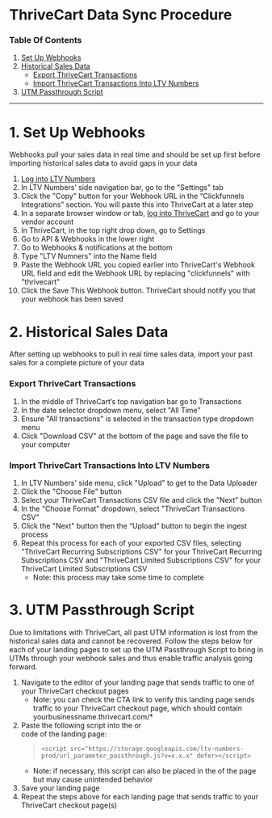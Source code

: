 # ThriveCart Data Sync Procedure

### Table Of Contents

1. [Set Up Webhooks](https://docs.ltvnumbers.com/thrivecart#1-set-up-webhooks)
2. [Historical Sales Data](https://docs.ltvnumbers.com/thrivecart#2-historical-sales-data)
    - [Export ThriveCart Transactions](https://docs.ltvnumbers.com/thrivecart#export-thrivecart-transactions)
    - [Import ThriveCart Transactions Into LTV Numbers](https://docs.ltvnumbers.com/thrivecart#import-thrivecart-transactions-into-ltv-numbers)
3. [UTM Passthrough Script](https://docs.ltvnumbers.com/thrivecart#3-utm-passthrough-script)

---

# 1. Set Up Webhooks

Webhooks pull your sales data in real time and should be set up first before importing historical sales data to avoid gaps in your data

1. <a href="https://app.ltvnumbers.com" target="_blank">Log into LTV Numbers</a>
2. In LTV Numbers’ side navigation bar, go to the "Settings" tab 
3. Click the "Copy" button for your Webhook URL in the “Clickfunnels Integrations” section. You will paste this into ThriveCart at a later step
4. In a separate browser window or tab, <a href="https://thrivecart.com/login/" target="_blank">log into ThriveCart</a> and go to your vendor account 
5. In ThriveCart, in the top right drop down, go to Settings
6. Go to API & Webhooks in the lower right 
7. Go to Webhooks & notifications at the bottom
8. Type "LTV Numners" into the Name field
9. Paste the Webhook URL you copied earlier into ThriveCart's Webhook URL field and edit the Webhook URL by replacing "clickfunnels" with "thrivecart"
10. Click the Save This Webhook button. ThriveCart should notify you that your webhook has been saved


# 2. Historical Sales Data

After setting up webhooks to pull in real time sales data, import your past sales for a complete picture of your data

### Export ThriveCart Transactions

1. In the middle of ThriveCart’s top navigation bar go to Transactions 
2. In the date selector dropdown menu, select "All Time"
3. Ensure "All transactions" is selected in the transaction type dropdown menu 
4. Click "Download CSV" at the bottom of the page and save the file to your computer

### Import ThriveCart Transactions Into LTV Numbers

1. In LTV Numbers' side menu, click "Upload" to get to the Data Uploader
2. Click the "Choose File" button
3. Select your ThriveCart Transactions CSV file and click the "Next" button
4. In the "Choose Format" dropdown, select "ThriveCart Transactions CSV"
5. Click the "Next" button then the “Upload” button to begin the ingest process
6. Repeat this process for each of your exported CSV files, selecting "ThriveCart Recurring Subscriptions CSV" for your ThriveCart Recurring Subscriptions CSV and "ThriveCart Limited Subscriptions CSV" for your ThriveCart Limited Subscriptions CSV
    - Note: this process may take some time to complete


# 3. UTM Passthrough Script

Due to limitations with ThriveCart, all past UTM information is lost from the historical sales data and cannot be recovered. Follow the steps below for each of your landing pages to set up the UTM Passthrough Script to bring in UTMs through your webhook sales and thus enable traffic analysis going forward. 

1. Navigate to the editor of your landing page that sends traffic to one of your ThriveCart checkout pages
    - Note: you can check the CTA link to verify this landing page sends traffic to your ThriveCart checkout page, which should contain yourbusinessname.thrivecart.com/*
2. Paste the following script into the <body> or <footer> code of the landing page:
    >`<script src="https://storage.googleapis.com/ltv-numbers-prod/url_parameter_passthrough.js?v=x.x.x" defer></script>`
    - Note: if necessary, this script can also be placed in the <head> of the page but may cause unintended behavior
3. Save your landing page
4. Repeat the steps above for each landing page that sends traffic to your ThriveCart checkout page(s)
